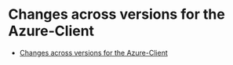 # Changes across versions for the Azure-Client

- [Changes across versions for the Azure-Client](#changes-across-versions-for-the-azure-client)
 